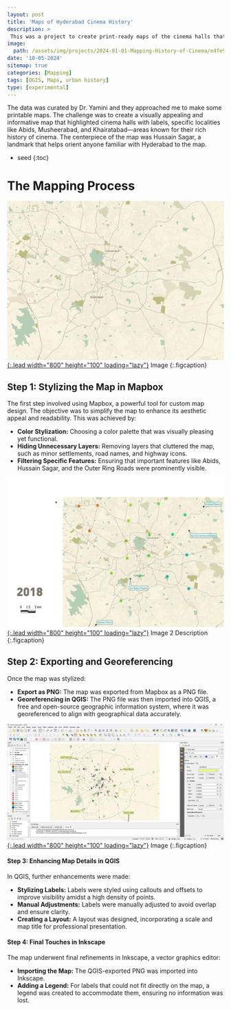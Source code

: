 ```yaml
---
layout: post
title: 'Maps of Hyderabad Cinema History'
description: >
 This was a project to create print-ready maps of the cinema halls that existed in Hyderabad from 1936 to 2018. 
image: 
  path: /assets/img/projects/2024-01-01-Mapping-History-of-Cinema/e4fe9b0bde5cc60671cde313f37e7f27_MD5.jpeg
date: '10-05-2024'
sitemap: true
categories: [Mapping]
tags: [QGIS, Maps, urban history]
type: [experimental]
---
```

The data was curated by Dr. Yamini and they approached me to make some printable maps. The challenge was to create a visually appealing and informative map that highlighted cinema halls with labels, specific localities like Abids, Musheerabad, and Khairatabad—areas known for their rich history of cinema. The centerpiece of the map was Hussain Sagar, a landmark that helps orient anyone familiar with Hyderabad to the map.
* seed
{:toc}

# The Mapping Process

<a class="spotlight" href="/assets/img/projects/2024-01-01-Mapping-History-of-Cinema/e4fe9b0bde5cc60671cde313f37e7f27_MD5.jpeg">![Image](/assets/img/projects/2024-01-01-Mapping-History-of-Cinema/e4fe9b0bde5cc60671cde313f37e7f27_MD5.jpeg){:.lead width="800" height="100" loading="lazy"}</a>
Image
{:.figcaption}


## Step 1: Stylizing the Map in Mapbox
The first step involved using Mapbox, a powerful tool for custom map design. The objective was to simplify the map to enhance its aesthetic appeal and readability. This was achieved by:
- **Color Stylization:** Choosing a color palette that was visually pleasing yet functional.
- **Hiding Unnecessary Layers:** Removing layers that cluttered the map, such as minor settlements, road names, and highway icons.
- **Filtering Specific Features:** Ensuring that important features like Abids, Hussain Sagar, and the Outer Ring Roads were prominently visible.

<a class="spotlight" href="/assets/img/projects/2024-01-01-Mapping-History-of-Cinema/8e0d88668c4521c62c62f7240aeae4f5_MD5.jpeg">![Image 2 Description](/assets/img/projects/2024-01-01-Mapping-History-of-Cinema/8e0d88668c4521c62c62f7240aeae4f5_MD5.jpeg){:.lead width="800" height="100" loading="lazy"}</a>
Image 2 Description
{:.figcaption}

## Step 2: Exporting and Georeferencing
Once the map was stylized:
- **Export as PNG:** The map was exported from Mapbox as a PNG file.
- **Georeferencing in QGIS:** The PNG file was then imported into QGIS, a free and open-source geographic information system, where it was georeferenced to align with geographical data accurately.

<a class="spotlight" href="/assets/img/projects/2024-01-01-Mapping-History-of-Cinema/dc219fb4923ac748e9cfeaf724e923a4_MD5.jpeg">![Image ](/assets/img/projects/2024-01-01-Mapping-History-of-Cinema/dc219fb4923ac748e9cfeaf724e923a4_MD5.jpeg){:.lead width="800" height="100" loading="lazy"}</a>
Image 
{:.figcaption}

#### Step 3: Enhancing Map Details in QGIS
In QGIS, further enhancements were made:
- **Stylizing Labels:** Labels were styled using callouts and offsets to improve visibility amidst a high density of points.
- **Manual Adjustments:** Labels were manually adjusted to avoid overlap and ensure clarity.
- **Creating a Layout:** A layout was designed, incorporating a scale and map title for professional presentation.

#### Step 4: Final Touches in Inkscape
The map underwent final refinements in Inkscape, a vector graphics editor:
- **Importing the Map:** The QGIS-exported PNG was imported into Inkscape.
- **Adding a Legend:** For labels that could not fit directly on the map, a legend was created to accommodate them, ensuring no information was lost.
